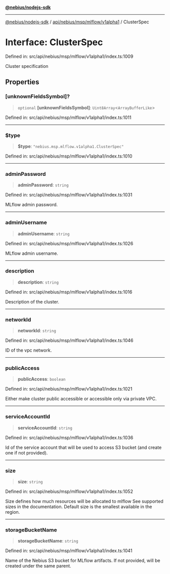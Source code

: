 [**@nebius/nodejs-sdk**](../../../../../../README.md)

---

[@nebius/nodejs-sdk](../../../../../../README.md) / [api/nebius/msp/mlflow/v1alpha1](../README.md) / ClusterSpec

# Interface: ClusterSpec

Defined in: src/api/nebius/msp/mlflow/v1alpha1/index.ts:1009

Cluster specification

## Properties

### \[unknownFieldsSymbol\]?

> `optional` **\[unknownFieldsSymbol\]**: `Uint8Array`\<`ArrayBufferLike`\>

Defined in: src/api/nebius/msp/mlflow/v1alpha1/index.ts:1011

---

### $type

> **$type**: `"nebius.msp.mlflow.v1alpha1.ClusterSpec"`

Defined in: src/api/nebius/msp/mlflow/v1alpha1/index.ts:1010

---

### adminPassword

> **adminPassword**: `string`

Defined in: src/api/nebius/msp/mlflow/v1alpha1/index.ts:1031

MLflow admin password.

---

### adminUsername

> **adminUsername**: `string`

Defined in: src/api/nebius/msp/mlflow/v1alpha1/index.ts:1026

MLflow admin username.

---

### description

> **description**: `string`

Defined in: src/api/nebius/msp/mlflow/v1alpha1/index.ts:1016

Description of the cluster.

---

### networkId

> **networkId**: `string`

Defined in: src/api/nebius/msp/mlflow/v1alpha1/index.ts:1046

ID of the vpc network.

---

### publicAccess

> **publicAccess**: `boolean`

Defined in: src/api/nebius/msp/mlflow/v1alpha1/index.ts:1021

Either make cluster public accessible or accessible only via private VPC.

---

### serviceAccountId

> **serviceAccountId**: `string`

Defined in: src/api/nebius/msp/mlflow/v1alpha1/index.ts:1036

Id of the service account that will be used to access S3 bucket (and create one if not provided).

---

### size

> **size**: `string`

Defined in: src/api/nebius/msp/mlflow/v1alpha1/index.ts:1052

Size defines how much resources will be allocated to mlflow
See supported sizes in the documentation. Default size is the smallest available in the region.

---

### storageBucketName

> **storageBucketName**: `string`

Defined in: src/api/nebius/msp/mlflow/v1alpha1/index.ts:1041

Name of the Nebius S3 bucket for MLflow artifacts. If not provided, will be created under the same parent.

